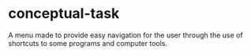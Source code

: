 # conceptual-task
 A menu made to provide easy navigation for the user through the use of shortcuts to some programs and computer tools.
